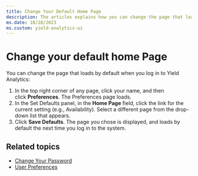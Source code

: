 ```yaml
---
title: Change Your Default Home Page
description: The articles explains how you can change the page that loads by default when you log in to Yield Analytics.
ms.date: 10/28/2023
ms.custom: yield-analytics-ui
---
```


# Change your default home Page

You can change the page that loads by default when you log in to Yield Analytics:

1. In the top right corner of any page, click your name, and then click **Preferences**. The Preferences page loads.
1. In the Set Defaults panel, in the **Home Page** field, click the link for the current setting (e.g., Availability). Select a  different page from the drop-down list that appears.
1. Click **Save Defaults**. The page you chose is displayed, and loads by default the next time you log in to the system.

## Related topics

- [Change Your Password](change-your-password.md)
- [User Preferences](user-preferences.md)

